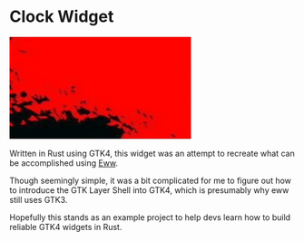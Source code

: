# Clock Widget
![Gif](widget.gif)

Written in Rust using GTK4, this widget was an attempt to recreate what can be accomplished using [Eww](https://github.com/elkowar/eww).

Though seemingly simple, it was a bit complicated for me to figure out how to introduce the GTK Layer Shell into GTK4, which is presumably why eww still uses GTK3.

Hopefully this stands as an example project to help devs learn how to build reliable GTK4 widgets in Rust.

